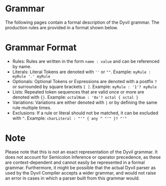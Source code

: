 # Grammar

The following pages contain a formal description of the Dyvil grammar. The production rules are provided in a format shown below.

# Grammar Format

- Rules: Rules are written in the form `name : value` and can be referenced by name.
- Literals: Literal Tokens are denoted with `''` or `""`.
  Example: `myRule : myRule '.' myRule`
- Optionals: Optional Tokens or Expressions are denoted with a postfix `?` or surrounded by square brackets `[ ]`.
  Example: `myRule : '1'? myRule`
- Lists: Repeated token sequences that are valid once or more are denoted with `{}`.
  Example: `octalNum : '0x'? octal { octal }`
- Variations: Variations are either denoted with `|` or by defining the same rule multiple times.
- Exclusions: If a rule or literal should not be matched, it can be excluded with `^`.
  Example: `charLiteral : "'" { any ^ "'" }? "'"`

# Note

Please note that this is not an exact representation of the Dyvil grammar. It does not account for Semicolon Inference or operator precedence, as these are context-dependent and cannot easily be represented in a formal grammar. Furthermore, it might be possible that the actual Dyvil parser as used by the Dyvil Compiler accepts a wider grammar, and would not raise an error in cases in which a parser built from this grammar would.